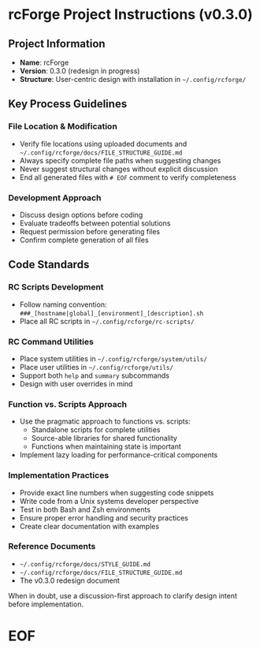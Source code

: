 # rcForge Project Instructions (v0.3.0)

## Project Information
- **Name**: rcForge
- **Version**: 0.3.0 (redesign in progress)
- **Structure**: User-centric design with installation in `~/.config/rcforge/`

## Key Process Guidelines

### File Location & Modification
- Verify file locations using uploaded documents and `~/.config/rcforge/docs/FILE_STRUCTURE_GUIDE.md`
- Always specify complete file paths when suggesting changes
- Never suggest structural changes without explicit discussion
- End all generated files with `# EOF` comment to verify completeness

### Development Approach
- Discuss design options before coding
- Evaluate tradeoffs between potential solutions
- Request permission before generating files
- Confirm complete generation of all files

## Code Standards

### RC Scripts Development
- Follow naming convention: `###_[hostname|global]_[environment]_[description].sh`
- Place all RC scripts in `~/.config/rcforge/rc-scripts/`

### RC Command Utilities
- Place system utilities in `~/.config/rcforge/system/utils/`
- Place user utilities in `~/.config/rcforge/utils/`
- Support both `help` and `summary` subcommands
- Design with user overrides in mind

### Function vs. Scripts Approach
- Use the pragmatic approach to functions vs. scripts:
  - Standalone scripts for complete utilities
  - Source-able libraries for shared functionality
  - Functions when maintaining state is important
- Implement lazy loading for performance-critical components

### Implementation Practices
- Provide exact line numbers when suggesting code snippets
- Write code from a Unix systems developer perspective
- Test in both Bash and Zsh environments
- Ensure proper error handling and security practices
- Create clear documentation with examples

### Reference Documents
- `~/.config/rcforge/docs/STYLE_GUIDE.md`
- `~/.config/rcforge/docs/FILE_STRUCTURE_GUIDE.md`
- The v0.3.0 redesign document

When in doubt, use a discussion-first approach to clarify design intent before implementation.

# EOF
